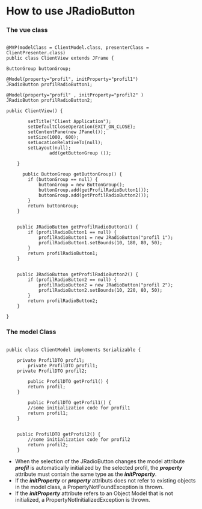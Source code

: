 # How to use JRadioButton #

### The vue class ###
```

@MVP(modelClass = ClientModel.class, presenterClass = ClientPresenter.class)
public class ClientView extends JFrame {

ButtonGroup buttonGroup;

@Model(property="profil", initProperty="profil1")
JRadioButton profilRadioButton1;

@Model(property="profil" , initProperty="profil2" )
JRadioButton profilRadioButton2;

public ClientView() {

		setTitle("Client Application");
		setDefaultCloseOperation(EXIT_ON_CLOSE);
		setContentPane(new JPanel());
		setSize(1000, 600);
		setLocationRelativeTo(null);
		setLayout(null);
                add(getButtonGroup ());

	}

      public ButtonGroup getButtonGroup() {
		if (buttonGroup == null) {
			buttonGroup = new ButtonGroup();
			buttonGroup.add(getProfilRadioButton1());
			buttonGroup.add(getProfilRadioButton2());
		}
		return buttonGroup;
	}

	
	public JRadioButton getProfilRadioButton1() {
		if (profilRadioButton1 == null) {
			profilRadioButton1 = new JRadioButton("profil 1");
			profilRadioButton1.setBounds(10, 180, 80, 50);
		}
		return profilRadioButton1;
	}

	
	public JRadioButton getProfilRadioButton2() {
		if (profilRadioButton2 == null) {
			profilRadioButton2 = new JRadioButton("profil 2");
			profilRadioButton2.setBounds(10, 220, 80, 50);
		}
		return profilRadioButton2;
	}

}
```

### The model Class ###
```

public class ClientModel implements Serializable {

	private ProfilDTO profil;
        private ProfilDTO profil1;
	private ProfilDTO profil2;    
       
        public ProfilDTO getProfil() {
		return profil;
	}
    
        public ProfilDTO getProfil1() {
		//some initialization code for profil1
		return profil1;
	}


	public ProfilDTO getProfil2() {
		//some initialization code for profil2
		return profil2;
	}
```

  * When the selection of the JRadioButton changes the model attribute **_profil_** is automatically initialized by the selected profil, the **_property_** attribute  must contain the same type as the **_initProperty_**.
  * If the **_initProperty_** or **_property_** attributs does not refer to existing objects in the model class, a PropertyNotFoundException is thrown.
  * If the **_initProperty_** attribute refers to an Object Model that is not initialized, a PropertyNotInitializedException is thrown.